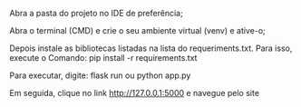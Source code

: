 Abra a pasta do projeto no IDE de preferência;

Abra o terminal (CMD) e crie o seu ambiente virtual (venv) e ative-o;

Depois instale as bibliotecas listadas na lista do requeriments.txt. Para isso, execute o Comando: pip install -r requirements.txt

Para executar, digite: flask run ou python app.py

Em seguida, clique no link http://127.0.0.1:5000 e navegue pelo site
